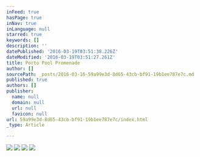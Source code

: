 ```yaml
---
inFeed: true
hasPage: true
inNav: true
inLanguage: null
starred: true
keywords: []
description: ''
datePublished: '2016-03-19T03:51:38.226Z'
dateModified: '2016-03-19T03:51:27.261Z'
title: Porto Pool Promenade
author: []
sourcePath: _posts/2016-03-16-59a99e3d-8d65-43cb-bf91-19b1ee787e7c.md
published: true
authors: []
publisher:
  name: null
  domain: null
  url: null
  favicon: null
url: 59a99e3d-8d65-43cb-bf91-19b1ee787e7c/index.html
_type: Article

---
```

![](https://the-grid-user-content.s3-us-west-2.amazonaws.com/4e8fd045-b209-42db-bd9a-de707c7a548a.jpg)
![](https://the-grid-user-content.s3-us-west-2.amazonaws.com/f68a5d56-1c1e-4966-b914-1749b41d111d.jpg)
![](https://the-grid-user-content.s3-us-west-2.amazonaws.com/e2226343-2a13-4019-ad61-3d60a95f95b8.jpg)
![](https://the-grid-user-content.s3-us-west-2.amazonaws.com/ebae362c-3614-409a-b8e8-c23dac55e9e2.jpg)